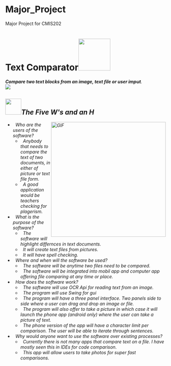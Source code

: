# Major_Project
Major Project for CMIS202

<h1>Text Comparator<img src="https://static.wikia.nocookie.net/minecraft/images/8/8b/PoweredRedstoneComparatorNew.gif/revision/latest/scale-to-width-down/300?cb=20191117043025" width="100"></h1>

  <p><strong><em>Compare two text blocks from an image, text file or user imput</strong>.
  <br>
  <img src="https://media.giphy.com/media/GXRvf69XOX0Aw/giphy.gif">
  
### <h2><img src="https://media.giphy.com/media/hULIWsDRiNV2GhL1ED/giphy.gif" width="50">The Five W's and an H</h2>  
  
  <img align="right" alt="GIF" src="https://media.giphy.com/media/1U4S8219ByoGk/giphy.gif" width="360px"/>

- &nbsp; Who are the users of the software?
  - &nbsp; Anybody that needs to compare the text of two documents, in either of picture or text file form.
  - &nbsp; A good application would be teachers checking for plagerism.
- &nbsp; What is the purpose of the software?
  - &nbsp; The software will highlight differnces in text documents.
  - &nbsp; It will create text files from pictures.
  - &nbsp; It will have spell checking.
- &nbsp; Where and when will the software be used?
  - &nbsp; The software will be anytime two files need to be compared.
  - &nbsp; The software will be integrated into mobil app and computer app offering file comparing at any time or place.
- &nbsp; How does the software work?
  - &nbsp; The software will use OCR Api for reading text from an image.
  - &nbsp; The program will use Swing for gui
  - &nbsp; The program will have a three panel interface. Two panels side to side where a user can drag and drop an image or file. 
  - &nbsp; The program will also offer to take a picture in which case it will launch the phone app (android only) where the user can take a picture of text.
  - &nbsp; The phone version of the app will have a character limit per comparison. The user will be able to iterate through sentences.
- &nbsp; Why would anyone want to use the software over existing processes?
  - &nbsp; Currently there is not many apps that compare text on a file. I have mostly seen this in IDEs for code comparison.
  - &nbsp; This app will allow users to take photos for super fast comparisons.

  
<br>
